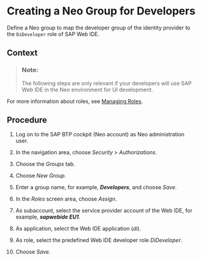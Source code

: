 <!-- loiocdb7bf7e40d14214b14be0f359ad2a1e -->

# Creating a Neo Group for Developers

Define a Neo group to map the developer group of the identity provider to the `DiDeveloper` role of SAP Web IDE.



<a name="loiocdb7bf7e40d14214b14be0f359ad2a1e__context_q3l_fvt_q2b"/>

## Context

> ### Note:  
> The following steps are only relevant if your developers will use SAP Web IDE in the Neo environment for UI development.

For more information about roles, see [Managing Roles](https://help.sap.com/viewer/65de2977205c403bbc107264b8eccf4b/Cloud/en-US/db8175b9d976101484e6fa303b108acd.html).



## Procedure

1.  Log on to the SAP BTP cockpit \(Neo account\) as Neo administration user.

2.  In the navigation area, choose *Security* \> *Authorizations*.

3.  Choose the *Groups* tab.

4.  Choose *New Group*.

5.  Enter a group name, for example, ***Developers***, and choose *Save*.

6.  In the *Roles* screen area, choose *Assign*.

7.  As subaccount, select the service provider account of the Web IDE, for example, ***sapwebide EU1***.

8.  As application, select the Web IDE application \(*di*\).

9.  As role, select the predefined Web IDE developer role *DiDeveloper*.

10. Choose *Save*.



